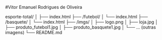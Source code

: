 #Vitor Emanuel Rodrigues de Oliveira

esporte-total/
│
├── index.html
├── /futebol/
│   └── index.html
├── /basquete/
│   └── index.html
├── /imgs/
│   ├── logo.png
│   ├── loja.jpg
│   ├── produto_futebol1.jpg
│   ├── produto_basquete1.jpg
│   └── ... (outras imagens)
└── README.md
